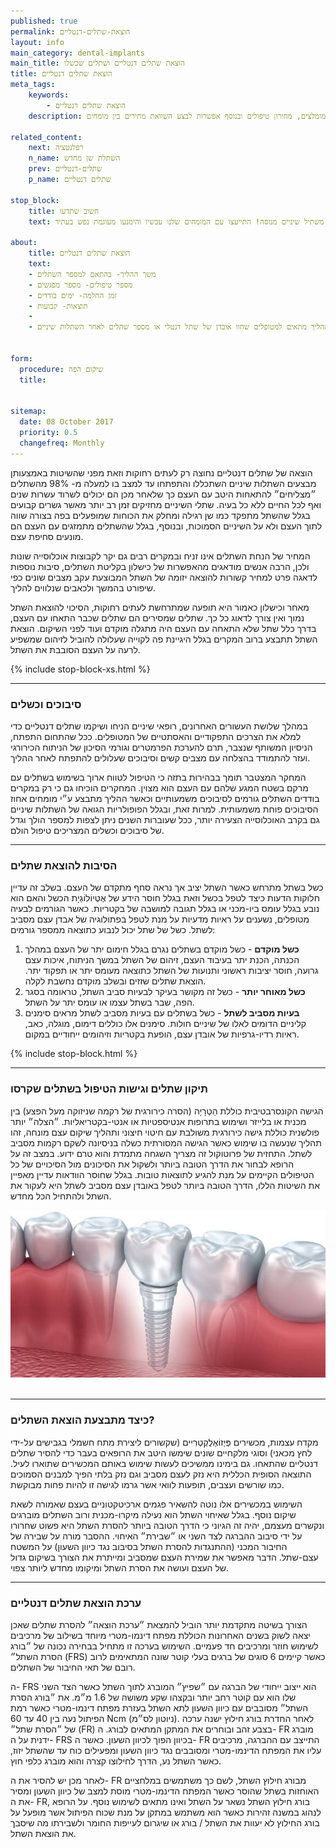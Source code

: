 ```yaml
---
published: true
permalink: הוצאת-שתלים-דנטליים
layout: info
main_category: dental-implants
main_title: הוצאת שתלים דנטליים ושתלים שכשלו
title: הוצאת שתלים דנטליים
meta_tags:
    keywords:
        - הוצאת שתלים דנטליים
    description: הוצאת שתלים דנטליים - סיבוכים וכשלים בשתלים דנטליים, מדוע שתלים נכשלים? גישות הטיפול בשתלים שקרסו וגם מומחים מומלצים, מחירון טיפולים ובנוסף אפשרות לבצע השוואת מחירים בין מומחים
    
related_content:
    next: רפלנטציה
    n_name: השתלת שן מחדש
    prev: שתלים-דנטליים
    p_name: שתלים דנטליים

stop_block: 
    title: חשוב שתדעו
    text: הסיבות לקריסת השתלים יכולות להיות בשל גורמים שאינם קשורים לרופא המשתיל כגון- איכות עצם בעיתית, רופא שביצע עבודה לא סטרילית שזיהמה את השתל, תכנון לא נכון של העומסים על השתל ועוד. לכן, ישנה חשיבות גדולה בבחירת משתיל שיניים מנוסה! התייעצו עם המומחים שלנו עכשיו והימנעו מעוגמת נפש בעתיד.    

about:
    title: הוצאת שתלים דנטליים
    text: 
    - משך ההליך- בהתאם למספר השתלים
    - מספר טיפולים- מספר מפגשים
    - זמן החלמה- ימים בודדים
    - תוצאות- קבועות
    - 
    - ההליך מתאים למטופלים שחוו אובדן של שתל דנטלי או מספר שתלים לאחר השתלות שיניים.
    

form:
  procedure: שיקום הפה
  title: 

  
sitemap: 
  date: 08 October 2017
  priority: 0.5
  changefreq: Monthly
---
```

הוצאה של שתלים דנטליים נחוצה רק לעתים רחוקות וזאת מפני שהשיטות באמצעותן מבצעים השתלות שיניים השתכללו והתפתחו עד למצב בו למעלה מ- 98% מהשתלים ״מצליחים״ להתאחות היטב עם העצם כך שלאחר מכן הם יכולים לשרוד עשרות שנים ואף לכל החיים ללא כל בעיה. שתלי השיניים מחזיקים זמן רב יותר מאשר גשרים קבועים בגלל שהשתל מתפקד כמו שן רגילה ומחלק את הכוחות שמופעלים בפה בצורה שווה לתוך העצם ולא על השיניים הסמוכות, ובנוסף, בגלל שהשתלים מתמזגים עם העצם הם מונעים סחיפת עצם. 

המחיר של הנחת השתלים אינו זניח ובמקרים רבים גם יקר לקבוצות אוכלוסייה שונות ולכן, הרבה אנשים מודאגים מהאפשרות של כישלון בקליטת השתלים, סיבות נוספות לדאגה פרט למחיר קשורות להוצאה יזומה של השתל המבוצעת עקב מצבים שונים כפי שיפורט בהמשך ולכאבים שנלווים להליך. 

מאחר וכישלון כאמור היא תופעה שמתרחשת לעתים רחוקות, הסיכוי להוצאת השתל נמוך ואין צורך לדאוג כל כך. שתלים שמסירים הם שתלים שכבר התאחו עם העצם, בדרך כלל שתל שלא התאחה עם העצם היה מתגלה מוקדם ועוד לפני השיקום. הוצאת השתל תתבצע ברוב המקרים בגלל היגיינת פה לקוייה שעלולה להוביל לזיהום שמשפיע לרעה על העצם הסובבת את השתל.

 {% include stop-block-xs.html %}  

- - - - - -

### סיבוכים וכשלים

במהלך שלושת העשורים האחרונים, רופאי שיניים הניחו ושיקמו שתלים דנטליים כדי למלא את הצרכים התפקודיים והאסתטיים של המטופלים. ככל שהתחום התפתח, הניסיון המשותף שנצבר, תרם להערכת הפרמטרים וגורמי הסיכון של הניתוח הכירורגי ועזר להתמודד בהצלחה עם מצבים קשים וסיבוכים שעלולים להתפתח לאחר ההליך.

המחקר המצטבר תומך בבהירות בתזה כי הטיפול לטווח ארוך בשימוש בשתלים עם מרקם בשטח המגע שלהם עם העצם הוא מצוין. המחקרים הוכיחו גם כי רק במקרים בודדים השתלים גורמים לסיבוכים משמעותיים וכאשר ההליך מתבצע ע״י מומחים אחוז הסיבוכים פוחת משמעותית. למרות זאת, ובגלל הפופולריות הגואה של השתלות שיניים גם בקרב האוכלוסייה הצעירה יותר, ככל שעוברות השנים ניתן לצפות למספר הולך וגדל של סיבוכים וכשלים המצריכים טיפול הולם.
- - - - - -

###  הסיבות להוצאת שתלים

כשל בשתל מתרחש כאשר השתל יציב אך נראה סחף מתקדם של העצם. בשלב זה עדיין חלוקות הדעות כיצד לטפל בכשל וזאת בגלל חוסר הידע של אֶטְיוֹלוֹגְיָת הכשל והאם הוא נובע בגלל עומס ביו-מכני או בגלל תגובה למושבה של בקטריות. כאשר הגורמים לבעיה מטופלים, נשענים על ראיות מדעיות על מנת לטפל בפתולוגיה של אבדן עצם מסביב לשתל. כשל של שתל יכול לנבוע כתוצאה ממספר גורמים:

1. **כשל מוקדם** - כשל מוקדם בשתלים נגרם בגלל חימום יתר של העצם במהלך הכנתה, הכנת יתר בעיבוד העצם, זיהום של השתל במשך הניתוח, איכות עצם גרועה, חוסר יציבות ראשוני ותנועות של השתל כתוצאה מעומס יתר או תפקוד יתר. הוצאת שתלים שזזים ובשלב מוקדם נחשבת לקלה.
2. **כשל מאוחר יותר** - כשל זה מקושר בעיקר לבעיות סביב השתל, טראומה בסגר הפה, שבר בשתל עצמו או עומס יתר על השתל.
3. **בעיות מסביב לשתל** - כשל בשתלים עם בעיות מסביב לשתל מראים סימנים קליניים הדומים לאלו של שיניים חולות. סימנים אלו כוללים דימום, מוגלה, כאב, ראיות רדיו-גרפיות של אובדן עצם, הופעת בקטריות וזיהומים ייחודיים במקום.

 {% include stop-block.html %}  

- - - - - -

### תיקון שתלים וגישות הטיפול בשתלים שקרסו

הגישה הקונסרבטיבית כוללת הַטְרָיָה (הסרה כירורגית של רקמה שניזוקה מעל הפצע) בין מכנית או בלייזר ושימוש בתרופות אנטיספטיות או אנטי-בקטריאליות. ״הצלה״ יותר פולשנית כוללת גישה כירורגית משולבת עם חיטוי חיצוני ותהליך שיקום עצם מונחה, זהו תהליך שנעשה בו שימוש כאשר הגישה המסורתית כשלה בניסיונה לשקם רקמות מסביב לשתל. התחזית של פרוטוקול זה מצריך השגחה מתמדת והוא טרם ידוע. במצב זה על הרופא לבחור את הדרך הטובה ביותר ולשקול את הסיכונים מול הסיכויים של כל הטיפולים הקיימים על מנת להגיע לתוצאות טובות. בגלל שחוסר הוודאות עדיין מאפיין את השיטות הללו, הדרך הטובה ביותר לטפל באובדן עצם מסביב לשתל היא לעקור את השתל ולהתחיל הכל מחדש.


 ![{{ page.title }}](/images/articles/dental-implants.jpg)  

- - - - - -

###  כיצד מתבצעת הוצאת השתלים?

מקדח עצמות, מכשירים פְּיֶזוֹאֶלֶקְטְרִיים (שקשורים ליצירת מתח חשמלי בגבישים על-ידי לחץ מכאני) וסוגי מלקחיים שונים שימשו היטב את הרופאים בעבר כדי להסיר שתלים דנטליים שהתאחו. גם בימינו ממשיכים לעשות שימוש באותם המכשירים שתוארו לעיל. התוצאה הסופית הכללית היא נזק לעצם מסביב וגם נזק בלתי הפיך למבנים הסמוכים כמו שורשים ועצבים, תופעות לוואי אשר גרמו לגישה זו להיות פחות מבוקשת. 

השימוש במכשירים אלו נוטה להשאיר פגמים ארכיטקטוניים בעצם שאמורה לשאת שיקום נוסף. בגלל שאיחוי השתל הוא נעילה מיקרו-מכנית ורוב השתלים מוברגים ונקשרים מעצמם, יהיה זה הגיוני כי הדרך הטובה ביותר להסרת השתל היא פשוט שחרורו על ידי סיבוב ההברגה לצד השני או ״שבירת״ האיחוי. ההסבר מורה על שבירה של החיבור המכני (ההתנגדות להסרת השתל בסיבוב נגד כיוון השעון) על המשטח עצם-שתל. הדבר מאפשר את שמירת העצם שמסביב ומייתרת את הצורך בשיקום גדול של העצם ועושה את הסרת השתל ומיקומו מחדש ליותר צפוי.
- - - - - -

###  ערכת הוצאת שתלים דנטליים

הצורך בשיטה מתקדמת יותר הוביל להמצאת ״ערכת הוצאה״ להסרת שתלים שאכן יצאה לשוק בשנים האחרונות הכוללת מפתח דינמו-מטרי מיוחד בשילוב של מרכיבים לשימוש חוזר ומרכיבים חד פעמיים. השימוש בערכה זו מתחיל בבחירה נכונה של ״בורג הסרת השתל״ (FRS) כאשר קיימים 6 סוגים של ברגים בעלי קוטר שונה המתאימים לרוב רובם של תאי החיבור של השתלים.

 ה- FRS הוא ייצוב ייחודי של הברגה עם ״שפיץ״ המוברג לתוך השתל כאשר הצד השני שלו הוא עם קוטר רחב יותר ובקצהו שקע משושה של 1.6 מ״מ. את ״בורג הסרת השתל״ מסובבים עם כיוון השעון לתא השתל בעזרת מפתח דינמו-מטרי כאשר רמת הפיתול נעה בין 40 עד 60 Ncm (ניוטון לס״מ). לאחר החדרת בורג חילוץ ישנה ערכה של ״הסרת שתל״ (FR) בצבע זהב ובוחרים את המתקן המתאים לבורג. ה- FR מוברג ידנית על ה- FRS בכיוון הפוך לכיוון השעון. כאשר ה- FR התייצב עם ההברגה, מרכיבים עליו את המפתח הדינמו-מטרי ומסובבים נגד כיוון השעון ומפעילים כוח עד שהשתל יזוז, כאשר השתל נע, הדרך לחילוצו קצרה והוא מוברג כלפי חוץ. 
 
 לאחר מכן יש להסיר את ה- FR מבורג חילוץ השתל, לשם כך משתמשים במלחציים האוחזות בשתל שהוסר כאשר המפתח הדינמו-מטרי מוסת למצב של כיוון השעון ומסיר את ה- FR, בורג חילוץ השתל נשאר על השתל ואינו מתאים לשימוש נוסף. על הרופא לנהוג במשנה זהירות כאשר הוא משתמש במתקן על מנת שכוח הפיתול אשר מופעל על בורג החילוץ לא יעוות את השתל / בורג או שיגרום לעייפות החומר ולשבירתו מה שיסבך את הוצאת השתל.